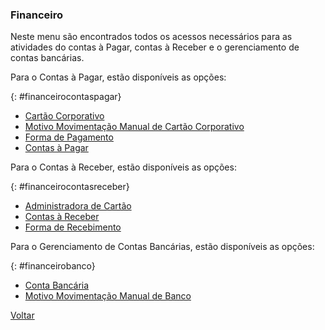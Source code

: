 ### Financeiro

Neste menu são encontrados todos os acessos necessários para as atividades do contas à Pagar, contas à Receber e o gerenciamento de contas bancárias.



Para o Contas à Pagar, estão disponíveis as opções:

{: #financeirocontaspagar}

- [Cartão Corporativo](financeiro_cartao_corporativo.md#cartaocorporativo) 
- [Motivo Movimentação Manual de Cartão Corporativo](financeiro_motivo_movimentacao_manual_cartao.md#cadastro)
- [Forma de Pagamento](financeiro_forma_pagamento.md#cadastro)
- [Contas à Pagar](financeiro_contas_pagar.md#contaspagar)



Para o Contas à Receber, estão disponíveis as opções:

{: #financeirocontasreceber}

- [Administradora de Cartão](financeiro_administradora_cartao.md##administradoradecartao)
- [Contas à Receber](financeiro_contas_receber.md#contasreceber)
- [Forma de Recebimento](financeiro_forma_recebimento.md#cadastro)



Para o Gerenciamento de Contas Bancárias, estão disponíveis as opções:

{: #financeirobanco}

- [Conta Bancária](financeiro_conta_bancaria.md#contabancaria)
- [Motivo Movimentação Manual de Banco](financeiro_motivo_movimentacao_manual_banco.md#cadastro)



[Voltar](index.md)

